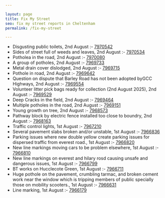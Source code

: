 ```yaml
---

layout: page
title: Fix My Street
seo: fix my street reports in Cheltenham
permalink: /fix-my-street

---
```


<!-- fix_marker starts -->

- Disgusting public toilets, 2nd August :- [7970542](https://www.fixmystreet.com/report/7970542)
- Sides of street full of weeds and leaves, 2nd August :- [7970534](https://www.fixmystreet.com/report/7970534)
- Potholea in the road, 2nd August :- [7970080](https://www.fixmystreet.com/report/7970080)
- A group of potholes, 2nd August :- [7969733](https://www.fixmystreet.com/report/7969733)
- Metal drain cover dislodged, 2nd August :- [7969715](https://www.fixmystreet.com/report/7969715)
- Pothole in road, 2nd August :- [7969642](https://www.fixmystreet.com/report/7969642)
- Question on dispute that Barley Road has not been adopted byGCC Highways, 2nd August :- [7969554](https://www.fixmystreet.com/report/7969554)
- Volunteer litter pick bags ready for collection (2nd August 2025), 2nd August :- [7969529](https://www.fixmystreet.com/report/7969529)
- Deep Cracks in the field, 2nd August :- [7969464](https://www.fixmystreet.com/report/7969464)
- Multiple potholes in the road, 2nd August :- [7969151](https://www.fixmystreet.com/report/7969151)
- Young growth on tree, 2nd August :- [7968573](https://www.fixmystreet.com/report/7968573)
- Pathway block by electric fence installed too close to boundry, 2nd August :- [7968163](https://www.fixmystreet.com/report/7968163)
- Traffic control lights, 1st August :- [7967210](https://www.fixmystreet.com/report/7967210)
- Several pavement slabs broken and/or unstable, 1st August :- [7966836](https://www.fixmystreet.com/report/7966836)
- Parking issues where new double yellow create parking issues for dispersed traffic from everest road., 1st August :- [7966820](https://www.fixmystreet.com/report/7966820)
- New line markings moving cars to be problem elsewhere, 1st August :- [7966810](https://www.fixmystreet.com/report/7966810)
- New line markings on everest and hilary rosd causing unsafe and dangerous issues, 1st August :- [7966799](https://www.fixmystreet.com/report/7966799)
- BT works on Hucclecote Green, 1st August :- [7966711](https://www.fixmystreet.com/report/7966711)
- Huge pothole on the pavement, crumbling tarmac, and broken cement work near the window which is tripping members of public specially those on mobility scooters., 1st August :- [7966631](https://www.fixmystreet.com/report/7966631)
- Line marking, 1st August :- [7966179](https://www.fixmystreet.com/report/7966179)

<!-- fix_marker ends -->